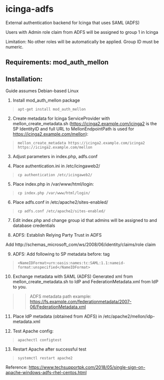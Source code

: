 # icinga-adfs

External authentication backend for Icinga that uses SAML (ADFS)

Users with Admin role claim from ADFS will be assigned to group 1 in Icinga

Limitation: No other roles will be automatically be applied. Group ID must be numeric.

## Requirements: mod_auth_mellon

## Installation: 
Guide assumes Debian-based Linux

1. Install mod_auth_mellon package

> ``apt-get install mod_auth_mellon``

2. Create metadata for Icinga ServiceProvider with mellon_create_metadata.sh (https://icinga2.example.com/icinga2 is the SP IdentityID and full URL to MellonEndpointPath is used for https://icinga2.example.com/mellon):

> ``mellon_create_metadata https://icinga2.example.com/icinga2 https://icinga2.example.com/mellon``

3. Adjust parameters in index.php, adfs.conf

4. Place authentication.ini in /etc/icingaweb2/

> ``cp authentication /etc/icingaweb2/``

5. Place index.php in /var/www/html/login:

> ``cp index.php /var/www/html/login/``

6. Place adfs.conf in /etc/apache2/sites-enabled/

> ``cp adfs.conf /etc/apache2/sites-enabled/``

7. Edit index.php and change group id that admins will be assigned to and database credentials

8. ADFS: Establish Relying Party Trust in ADFS

Add http://schemas_microsoft_com/ws/2008/06/identity/claims/role claim

9. ADFS: Add following to SP metadata before: </SPSSODescriptor> tag

> ``<NameIDFormat>urn:oasis:names:tc:SAML:1.1:nameid-format:unspecified</NameIDFormat>``

10. Exchange metadata with SAML (ADFS) Generated xml from mellon_create_metadata.sh to IdP and FederationMetadata.xml from IdP to you.

>> ADFS metadata path example: https://fs.example.com/federationmetadata/2007-06/FederationMetadata.xml

11. Place IdP metadata (obtained from ADFS) in /etc/apache2/mellon/idp-metadata.xml

12. Test Apache config:

> ``apachectl configtest``

13. Restart Apache after successful test

> ``systemctl restart apache2``


Reference: https://www.techsupportpk.com/2018/05/single-sign-on-apache-windows-adfs-rhel-centos.html